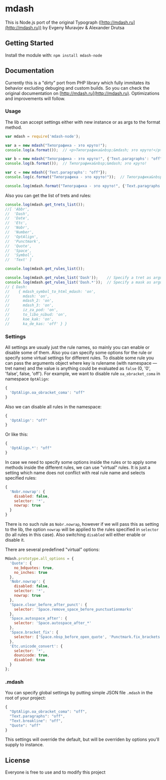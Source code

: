 # mdash

This is Node.js port of the original Typograph ([http://mdash.ru](http://mdash.ru)) by Evgeny Muravjev & Alexander Drutsa

## Getting Started
Install the module with: `npm install mdash-node`

## Documentation
Currently this is a "dirty" port from PHP library which fully immitates its behavior excluding debuging and custom builds. So you can check the original documentation on [http://mdash.ru](http://mdash.ru). Optimizations and improvements will follow.

### Usage
The lib can accept settings either with new instance or as args to the format method.

```javascript
var mdash = require('mdash-node');

var a = new mdash("Типографика - это круто!");
console.log(a.format());  // <p>Типографика&nbsp;&mdash; это круто!</p>

var b = new mdash("Типографика - это круто!", {'Text.paragraphs': "off"});
console.log(b.format());  // Типографика&nbsp;&mdash; это круто!

var c = new mdash({'Text.paragraphs': "off"});
console.log(c.format("Типографика - это круто!"));  // Типографика&nbsp;&mdash; это круто!

console.log(mdash.format("Типографика - это круто!", {'Text.paragraphs': "off"}));  // Типографика&nbsp;&mdash; это круто!
```

Also you can get the list of trets and rules:
```javascript
console.log(mdash.get_trets_list());
//[ 'Abbr',
//  'Dash',
//  'Date',
//  'Etc',
//  'Nobr',
//  'Number',
//  'OptAlign',
//  'Punctmark',
//  'Quote',
//  'Space',
//  'Symbol',
//  'Text' ]

console.log(mdash.get_rules_list());

console.log(mdash.get_rules_list('Dash'));    // Specify a tret as argument
console.log(mdash.get_rules_list('Dash.*'));  // Specify a mask as argument
// { Dash: 
//    { mdash_symbol_to_html_mdash: 'on',
//      mdash: 'on',
//      mdash_2: 'on',
//      mdash_3: 'on',
//      iz_za_pod: 'on',
//      to_libo_nibud: 'on',
//      koe_kak: 'on',
//      ka_de_kas: 'off' } }
```

### Settings
All settings are usualy just the rule names, so mainly you can enable or disable some of them. Also you can specify some options for the rule or specify some virtual settings for different rules. To disable some rule you can pass the arguments object where key is rulename (with namespace — tret name) and the value is anything could be evaluated as `false` (0, '0', 'false', false, 'off'). For example, we want to disable rule `oa_obracket_coma` in namespace `OptAlign`:

```javascript
{
  'OptAlign.oa_obracket_coma': "off"
}
```

Also we can disable all rules in the namespace:

```javascript
{
  'OptAlign': "off"
}
```

Or like this:

```javascript
{
  'OptAlign.*': "off"
}
```

In case we need to specify some options inside the rules or to apply some methods inside the different rules, we can use "virtual" rules. It is just a setting which name does not conflict with real rule name and selects specified rules:

```javascript
{
  'Nobr.nowrap': {
    disabled: false,
    selector: '*',
    nowrap: true
  }
}
```

There is no such rule as `Nobr.nowrap`, however if we will pass this as setting to the lib, the option `nowrap` will be applied to the rules specified in `selector` (to all rules in this case). Also switching `disabled` will either enable or disable it.

There are several predefined "virtual" options:

```javascript
Mdash.prototype.all_options = {
  'Quote': {
    no_bdquotes: true,
    no_inches: true
  },
  'Nobr.nowrap': {
    disabled: false,
    selector: '*',
    nowrap: true
  },
  'Space.clear_before_after_punct': {
    selector: 'Space.remove_space_before_punctuationmarks'
  },
  'Space.autospace_after': {
    selector: 'Space.autospace_after_*'
  },
  'Space.bracket_fix': {
    selector: ['Space.nbsp_before_open_quote', 'Punctmark.fix_brackets']
  },
  'Etc.unicode_convert': {
    selector: '*',
    dounicode: true,
    disabled: true
  }
};
```

### .mdash
You can specify global settings by putting simple JSON file `.mdash` in the root of your project:
```javascript
{
  "OptAlign.oa_obracket_coma": "off",
  "Text.paragraphs": "off",
  "Text.breakline": "off",
  "Quote": "off"
}
```
This settings will override the default, but will be overriden by options you'll supply to instance.


## License
Everyone is free to use and to modify this project
